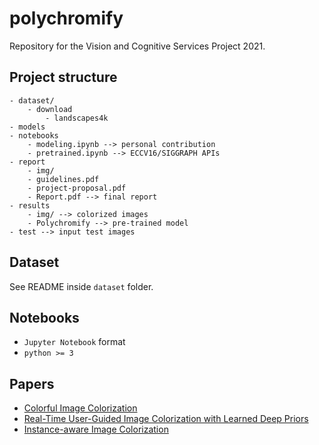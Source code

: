 # polychromify

Repository for the Vision and Cognitive Services Project 2021.

## Project structure

```
- dataset/
    - download
        - landscapes4k
- models
- notebooks
    - modeling.ipynb --> personal contribution
    - pretrained.ipynb --> ECCV16/SIGGRAPH APIs
- report
    - img/
    - guidelines.pdf
    - project-proposal.pdf
    - Report.pdf --> final report
- results
    - img/ --> colorized images
    - Polychromify --> pre-trained model
- test --> input test images
```

## Dataset

See README inside `dataset` folder.

## Notebooks

- `Jupyter Notebook` format
- `python >= 3`

## Papers

- [Colorful Image Colorization](https://arxiv.org/abs/1603.08511)
- [Real-Time User-Guided Image Colorization with Learned Deep Priors](https://arxiv.org/abs/1705.02999)
- [Instance-aware Image Colorization](https://arxiv.org/abs/2005.10825)
